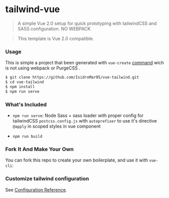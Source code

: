 # tailwind-vue
> A simple Vue 2.0 setup for quick prototyping with tailwindCSS and SASS configuration. NO WEBPACK

> This template is Vue 2.0 compatible.

### Usage
This is simple a project that been generated with `vue-create` [command](https://cli.vuejs.org/guide/creating-a-project.html)  wich is not using webpack or PurgeCSS  .

``` bash
$ git clone https://github.com/IsidroMar95/vue-tailwind.git
$ cd vue-tailwind
$ npm install
$ npm run serve
```

### What's Included

- `npm run serve`: Node Sass + sass loader with proper config for tailwindCSS `postcss.config.js` with `autoprefixer` to use it's directive `@apply` in scoped styles in vue component

- `npm run build`

### Fork It And Make Your Own

You can fork this repo to create your own boilerplate, and use it with `vue-cli`:


### Customize tailwind configuration
See [Configuration Reference](https://tailwindcss.com/docs/configuration/#theme).
